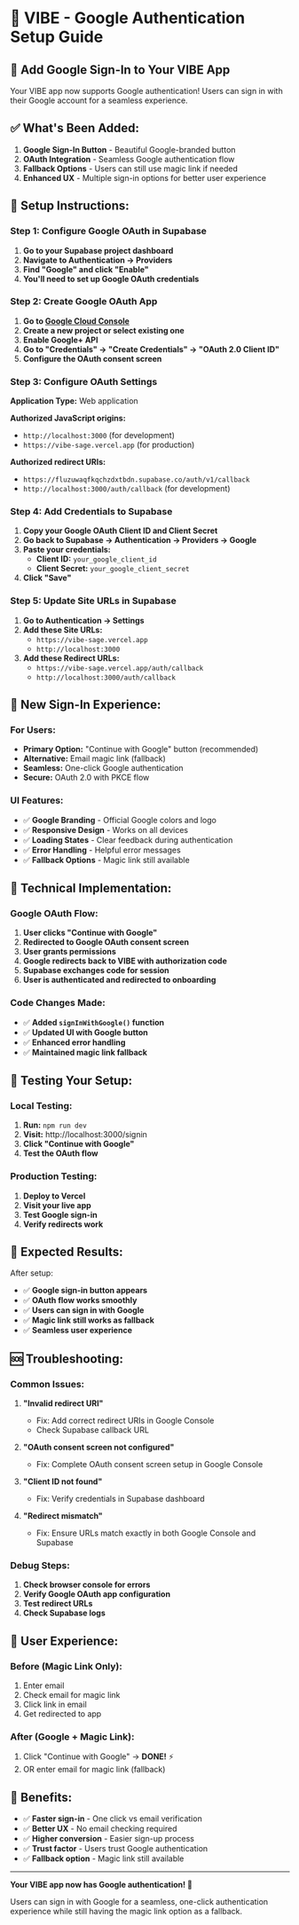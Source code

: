 # 🔐 VIBE - Google Authentication Setup Guide

## 🎯 **Add Google Sign-In to Your VIBE App**

Your VIBE app now supports Google authentication! Users can sign in with their Google account for a seamless experience.

## ✅ **What's Been Added:**

1. **Google Sign-In Button** - Beautiful Google-branded button
2. **OAuth Integration** - Seamless Google authentication flow
3. **Fallback Options** - Users can still use magic link if needed
4. **Enhanced UX** - Multiple sign-in options for better user experience

## 🚀 **Setup Instructions:**

### **Step 1: Configure Google OAuth in Supabase**

1. **Go to your Supabase project dashboard**
2. **Navigate to Authentication → Providers**
3. **Find "Google" and click "Enable"**
4. **You'll need to set up Google OAuth credentials**

### **Step 2: Create Google OAuth App**

1. **Go to [Google Cloud Console](https://console.cloud.google.com/)**
2. **Create a new project or select existing one**
3. **Enable Google+ API**
4. **Go to "Credentials" → "Create Credentials" → "OAuth 2.0 Client ID"**
5. **Configure the OAuth consent screen**

### **Step 3: Configure OAuth Settings**

**Application Type:** Web application

**Authorized JavaScript origins:**
- `http://localhost:3000` (for development)
- `https://vibe-sage.vercel.app` (for production)

**Authorized redirect URIs:**
- `https://fluzuwaqfkqchzdxtbdn.supabase.co/auth/v1/callback`
- `http://localhost:3000/auth/callback` (for development)

### **Step 4: Add Credentials to Supabase**

1. **Copy your Google OAuth Client ID and Client Secret**
2. **Go back to Supabase → Authentication → Providers → Google**
3. **Paste your credentials:**
   - **Client ID:** `your_google_client_id`
   - **Client Secret:** `your_google_client_secret`
4. **Click "Save"**

### **Step 5: Update Site URLs in Supabase**

1. **Go to Authentication → Settings**
2. **Add these Site URLs:**
   - `https://vibe-sage.vercel.app`
   - `http://localhost:3000`
3. **Add these Redirect URLs:**
   - `https://vibe-sage.vercel.app/auth/callback`
   - `http://localhost:3000/auth/callback`

## 🎨 **New Sign-In Experience:**

### **For Users:**
- **Primary Option:** "Continue with Google" button (recommended)
- **Alternative:** Email magic link (fallback)
- **Seamless:** One-click Google authentication
- **Secure:** OAuth 2.0 with PKCE flow

### **UI Features:**
- ✅ **Google Branding** - Official Google colors and logo
- ✅ **Responsive Design** - Works on all devices
- ✅ **Loading States** - Clear feedback during authentication
- ✅ **Error Handling** - Helpful error messages
- ✅ **Fallback Options** - Magic link still available

## 🔧 **Technical Implementation:**

### **Google OAuth Flow:**
1. **User clicks "Continue with Google"**
2. **Redirected to Google OAuth consent screen**
3. **User grants permissions**
4. **Google redirects back to VIBE with authorization code**
5. **Supabase exchanges code for session**
6. **User is authenticated and redirected to onboarding**

### **Code Changes Made:**
- ✅ **Added `signInWithGoogle()` function**
- ✅ **Updated UI with Google button**
- ✅ **Enhanced error handling**
- ✅ **Maintained magic link fallback**

## 🚀 **Testing Your Setup:**

### **Local Testing:**
1. **Run:** `npm run dev`
2. **Visit:** http://localhost:3000/signin
3. **Click "Continue with Google"**
4. **Test the OAuth flow**

### **Production Testing:**
1. **Deploy to Vercel**
2. **Visit your live app**
3. **Test Google sign-in**
4. **Verify redirects work**

## 🎯 **Expected Results:**

After setup:
- ✅ **Google sign-in button appears**
- ✅ **OAuth flow works smoothly**
- ✅ **Users can sign in with Google**
- ✅ **Magic link still works as fallback**
- ✅ **Seamless user experience**

## 🆘 **Troubleshooting:**

### **Common Issues:**

1. **"Invalid redirect URI"**
   - Fix: Add correct redirect URIs in Google Console
   - Check Supabase callback URL

2. **"OAuth consent screen not configured"**
   - Fix: Complete OAuth consent screen setup in Google Console

3. **"Client ID not found"**
   - Fix: Verify credentials in Supabase dashboard

4. **"Redirect mismatch"**
   - Fix: Ensure URLs match exactly in both Google Console and Supabase

### **Debug Steps:**
1. **Check browser console for errors**
2. **Verify Google OAuth app configuration**
3. **Test redirect URLs**
4. **Check Supabase logs**

## 📱 **User Experience:**

### **Before (Magic Link Only):**
1. Enter email
2. Check email for magic link
3. Click link in email
4. Get redirected to app

### **After (Google + Magic Link):**
1. Click "Continue with Google" → **DONE!** ⚡
2. OR enter email for magic link (fallback)

## 🎉 **Benefits:**

- ✅ **Faster sign-in** - One click vs email verification
- ✅ **Better UX** - No email checking required
- ✅ **Higher conversion** - Easier sign-up process
- ✅ **Trust factor** - Users trust Google authentication
- ✅ **Fallback option** - Magic link still available

---

**Your VIBE app now has Google authentication! 🚀**

Users can sign in with Google for a seamless, one-click authentication experience while still having the magic link option as a fallback.
